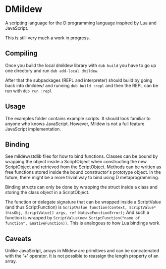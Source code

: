 # DMildew

A scripting language for the D programming language inspired by Lua and JavaScript.

This is still very much a work in progress.

## Compiling

Once you build the local dmildew library with `dub build` you have to go up one directory and run `dub add-local dmildew`.

After that the subpackages (REPL and interpreter) should build by going back into dmildew/ and running `dub build :repl` and
then the REPL can be run with `dub run :repl`

## Usage

The examples folder contains example scripts. It should look familiar to anyone who knows JavaScript. However, Mildew is not a full feature JavaScript implementation.

## Binding

See mildew/stdlib files for how to bind functions. Classes can be bound by wrapping the object inside a ScriptObject when constructing the new ScriptObject and retrieved from the ScriptObject. Methods can be written as free functions stored inside the bound constructor's prototype object. In the future, there might be a more trivial way to bind using D metaprogramming.

Binding structs can only be done by wrapping the struct inside a class and storing the class object in a ScriptObject.

The function or delegate signature that can be wrapped inside a ScriptValue (and thus ScriptFunction) is `ScriptValue function(Context, ScriptValue* thisObj, ScriptValue[] args, ref NativeFunctionError);` And such a function is wrapped by `ScriptValue(new ScriptFunction("name of function", &nativeFunction))`. This is analogous to how Lua bindings work.

## Caveats

Unlike JavaScript, arrays in Mildew are primitives and can be concatenated with the '+' operator. It is not possible to reassign the length property of an array.
